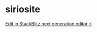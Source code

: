 # siriosite

[Edit in StackBlitz next generation editor ⚡️](https://stackblitz.com/~/github.com/sirioberati/siriosite)